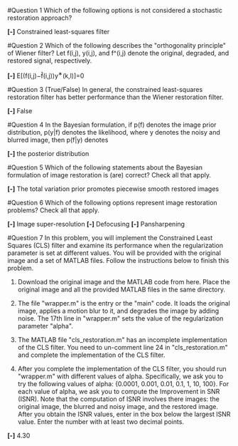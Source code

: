 
#Question 1
Which of the following options is not considered a stochastic restoration approach?

**[-]** Constrained least-squares filter

#Question 2
Which of the following describes the "orthogonality principle" of Wiener filter? Let f(i,j), y(i,j), and f^(i,j) denote the original, degraded, and restored signal, respectively.


**[-]** E[(f(i,j)−f&#770;(i,j))y<sup>∗</sup>(k,l)]=0   
   


#Question 3
(True/False) In general, the constrained least-squares restoration filter has better performance than the Wiener restoration filter.

**[-]** False  


#Question 4
In the Bayesian formulation, if p(f) denotes the image prior distribution, p(y|f) denotes the likelihood, where y denotes the noisy and blurred image, then p(f|y) denotes


**[-]** the posterior distribution  
  


#Question 5
Which of the following statements about the Bayesian formulation of image restoration is (are) correct? Check all that apply.

**[-]** The total variation prior promotes piecewise smooth restored images  


#Question 6
Which of the following options represent image restoration problems? Check all that apply.

**[-]** Image super-resolution
**[-]** Defocusing
**[-]** Pansharpening



#Question 7
In this problem, you will implement the Constrained Least Squares (CLS) filter and examine its performance when the regularization parameter is set at different values. You will be provided with the original image and a set of MATLAB files. Follow the instructions below to finish this problem.

1. Download the original image and the MATLAB code from here. Place the original image and all the provided MATLAB files in the same directory.

2. The file "wrapper.m" is the entry or the "main" code. It loads the original image, applies a motion blur to it, and degrades the image by adding noise. The 17th line in "wrapper.m" sets the value of the regularization parameter "alpha".

3. The MATLAB file "cls_restoration.m" has an incomplete implementation of the CLS filter. You need to un-comment line 24 in "cls_restoration.m" and complete the implementation of the CLS filter.

4. After you complete the implementation of the CLS filter, you should run "wrapper.m" with different values of alpha. Specifically, we ask you to try the following values of alpha: {0.0001, 0.001, 0.01, 0.1, 1, 10, 100}. For each value of alpha, we ask you to compute the Improvement in SNR (ISNR). Note that the computation of ISNR involves there images: the original image, the blurred and noisy image, and the restored image. After you obtain the ISNR values, enter in the box below the largest ISNR value. Enter the number with at least two decimal points.

**[-]** 4.30
